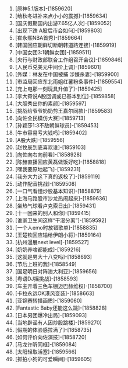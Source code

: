 
1. [原神5.1版本]-[1859620]
1. [给秋冬进补来点小小的震撼]-[1859634]
1. [国庆假期国内出游7.65亿人次]-[1859052]
1. [出现下跌 A股后市会如何]-[1859803]
1. [崔永熙NBA首秀]-[1859664]
1. [韩国回应朝鲜切断朝韩道路连接]-[1859919]
1. [中国女团3:1朝鲜女团]-[1859511]
1. [央行与财政部联合工作组召开会议]-[1859846]
1. [人民币兑美元中间价上调]-[1859601]
1. [外媒：林友在中国被捕 涉嫌杀妻]-[1859900]
1. [市监局回应东北雨姐红薯粉条事件]-[1859554]
1. [充上电那一刻玩具升值了]-[1859425]
1. [李大霄说A股回调或已基本到位]-[1859858]
1. [大胆秀出你的素颜]-[1859597]
1. [挑战给爷爷奶奶剪王嘉尔同款]-[1859583]
1. [向佐全民模仿大赛]-[1859713]
1. [孙颖莎1:3不敌朝鲜球员]-[1859453]
1. [牛市容易亏大钱吗]-[1859402]
1. [A股大跌]-[1859556]
1. [赵牧辰到底喜欢谁]-[1859103]
1. [向佐向右向前看]-[1858928]
1. [陈赫直播回应黄磊做饭好吃]-[1858818]
1. [嘿我要原地起飞]-[1859231]
1. [我夯大力这下真的返校了]-[1859119]
1. [动作配音挑战]-[1859508]
1. [一口气看懂炒股基本知识]-[1858879]
1. [上海马路股市沙龙热闹起来]-[1859636]
1. [坐热气球看卢克索日出]-[1859431]
1. [十一回来的别人和你]-[1859415]
1. [谁家卫生间这样“干湿分离”]-[1859592]
1. [一个人emo时放错歌单]-[1858835]
1. [王楚钦回应输给伊朗小将]-[1859164]
1. [杭州漫展next level]-[1859527]
1. [奶奶养啥都能成]-[1859216]
1. [这就是男大十八变吗]-[1858693]
1. [节后上班的我]-[1858549]
1. [国足明日对阵澳大利亚]-[1859656]
1. [粤语DJ摇挑战]-[1858593]
1. [车主开着三色车棚迈巴赫维权]-[1858700]
1. [卡拉永远OK港风变装]-[1858663]
1. [亚锦赛转播画质]-[1859060]
1. [Fantastic Baby还能这么跳]-[1858828]
1. [日本男团爆冷出局]-[1859093]
1. [当地辟谣有人因炒股跳楼]-[1859270]
1. [假期的体验感拉满了]-[1858735]
1. [如何评价向佐演技]-[1858720]
1. [马龙许昕同框]-[1859084]
1. [太阳轻取活塞]-[1859566]
1. [抓拍小狗的可爱瞬间]-[1859605]